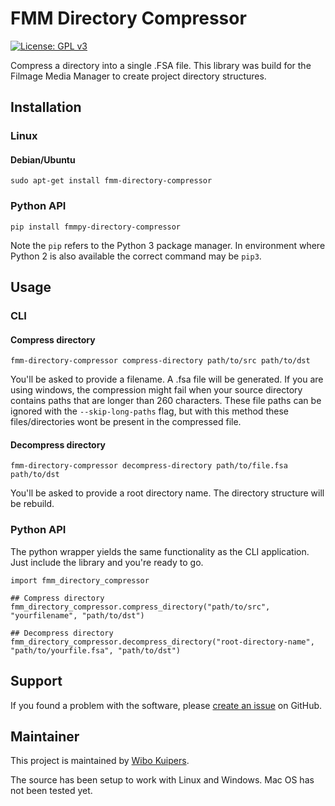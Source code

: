 # FMM Directory Compressor

[![License: GPL v3](https://img.shields.io/badge/License-GPLv3-blue.svg)](https://www.gnu.org/licenses/gpl-3.0)

Compress a directory into a single .FSA file. This library was build for the Filmage Media Manager to create project directory structures.

## Installation

### Linux
#### Debian/Ubuntu

    sudo apt-get install fmm-directory-compressor

### Python API

    pip install fmmpy-directory-compressor
    
 Note the `pip` refers to the Python 3 package manager. In environment where Python 2 is also available the correct command may be `pip3`.


## Usage

### CLI
#### Compress directory
    fmm-directory-compressor compress-directory path/to/src path/to/dst

You'll be asked to provide a filename. A .fsa file will be generated.
If you are using windows, the compression might fail when your source directory contains paths that are longer than 260 characters. These file paths can be ignored with the `--skip-long-paths` flag, but with this method these files/directories wont be present in the compressed file. 

#### Decompress directory
    fmm-directory-compressor decompress-directory path/to/file.fsa path/to/dst
You'll be asked to provide a root directory name. The directory structure will be rebuild.

### Python API
The python wrapper yields the same functionality as the CLI application. Just include the library and you're ready to go.

    import fmm_directory_compressor

    ## Compress directory
    fmm_directory_compressor.compress_directory("path/to/src", "yourfilename", "path/to/dst")

    ## Decompress directory
    fmm_directory_compressor.decompress_directory("root-directory-name", "path/to/yourfile.fsa", "path/to/dst")


## Support

If you found a problem with the software, please [create an issue](https://github.com/w-kuipers/fmm-directory-compressor/issues) on GitHub.

## Maintainer

This project is maintained by [Wibo Kuipers](https://github.com/w-kuipers).

The source has been setup to work with Linux and Windows. Mac OS has not been tested yet.

